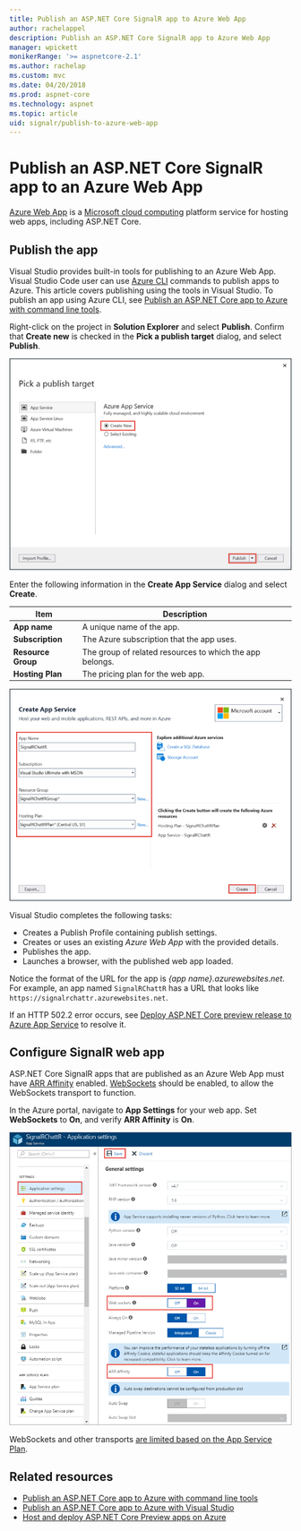 ```yaml
---
title: Publish an ASP.NET Core SignalR app to Azure Web App
author: rachelappel 
description: Publish an ASP.NET Core SignalR app to Azure Web App
manager: wpickett
monikerRange: '>= aspnetcore-2.1'
ms.author: rachelap
ms.custom: mvc
ms.date: 04/20/2018
ms.prod: aspnet-core
ms.technology: aspnet
ms.topic: article
uid: signalr/publish-to-azure-web-app
---
```


# Publish an ASP.NET Core SignalR app to an Azure Web App

[Azure Web App](/azure/app-service/app-service-web-overview) is a [Microsoft cloud computing](https://azure.microsoft.com/) platform service for hosting web apps, including ASP.NET Core.

## Publish the app

Visual Studio provides built-in tools for publishing to an Azure Web App. Visual Studio Code user can use [Azure CLI](/cli/azure) commands to publish apps to Azure. This article covers publishing using  the tools in Visual Studio. To publish an app using Azure CLI, see [Publish an ASP.NET Core app to Azure with command line tools](xref:tutorials/publish-to-azure-webapp-using-cli).

Right-click on the project in **Solution Explorer** and select **Publish**. Confirm that **Create new** is checked in the **Pick a publish target** dialog, and select **Publish**.

![Pick publish target](publish-to-azure-web-app/_static/pick-publish-target-dialog.png)

Enter the following information in the **Create App Service** dialog and select **Create**.

| Item | Description |
| ---- | ----------- |
| **App name** | A unique name of the app. |
| **Subscription** | The Azure subscription that the app uses. |
| **Resource Group** | The group of related resources to which the app belongs.  |
| **Hosting Plan** | The pricing plan for the web app. |

![Create app service](publish-to-azure-web-app/_static/create-app-service-dialog.png)

Visual Studio completes the following tasks:

* Creates a Publish Profile containing publish settings.
* Creates or uses an existing *Azure Web App* with the provided details.
* Publishes the app.
* Launches a browser, with the published web app loaded.

Notice the format of the URL for the app is *{app name}.azurewebsites.net*. For example, an app named `SignalRChattR` has a URL that looks like `https://signalrchattr.azurewebsites.net`.

If an HTTP 502.2 error occurs, see [Deploy ASP.NET Core preview release to Azure App Service](xref:host-and-deploy/azure-apps/index?view=aspnetcore-2.1#site-x) to resolve it.

## Configure SignalR web app

ASP.NET Core SignalR apps that are published as an Azure Web App must have [ARR Affinity](https://en.wikipedia.org/wiki/Application_Request_Routing) enabled. [WebSockets](xref:fundamentals/websockets) should be enabled, to allow the WebSockets transport to function.

In the Azure portal, navigate to **App Settings** for your web app. Set **WebSockets** to **On**, and verify **ARR Affinity** is **On**.

![Azure Web app settings in the Azure portal](publish-to-azure-web-app/_static/azure-web-app-settings.png)

 WebSockets and other transports [are limited based on the App Service Plan](/azure/azure-subscription-service-limits#app-service-limits).

## Related resources

* [Publish an ASP.NET Core app to Azure with command line tools](xref:tutorials/publish-to-azure-webapp-using-cli?tabs=windows)
* [Publish an ASP.NET Core app to Azure with Visual Studio](xref:tutorials/publish-to-azure-webapp-using-vs)
* [Host and deploy ASP.NET Core Preview apps on Azure](xref:host-and-deploy/azure-apps/index#deploy-aspnet-core-preview-release-to-azure-app-service)

